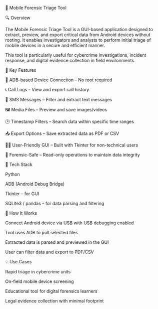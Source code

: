 📱 Mobile Forensic Triage Tool

🔍 Overview

The Mobile Forensic Triage Tool is a GUI-based application designed to extract, preview, and export critical data from Android devices without rooting. It enables investigators and analysts to perform initial triage of mobile devices in a secure and efficient manner.

This tool is particularly useful for cybercrime investigations, incident response, and digital evidence collection in field environments.

🎯 Key Features

🔌 ADB-based Device Connection – No root required

📞 Call Logs – View and export call history

💬 SMS Messages – Filter and extract text messages

🖼️ Media Files – Preview and save images/videos

🕒 Timestamp Filters – Search data within specific time ranges

📤 Export Options – Save extracted data as PDF or CSV

🧑‍💻 User-Friendly GUI – Built with Tkinter for non-technical users

🔐 Forensic-Safe – Read-only operations to maintain data integrity

🧰 Tech Stack

Python

ADB (Android Debug Bridge)

Tkinter – for GUI

SQLite3 / pandas – for data parsing and filtering


🧪 How It Works

Connect Android device via USB with USB debugging enabled

Tool uses ADB to pull selected files 

Extracted data is parsed and previewed in the GUI

User can filter data and export to PDF/CSV

💡 Use Cases

Rapid triage in cybercrime units

On-field mobile device screening

Educational tool for digital forensics learners

Legal evidence collection with minimal footprint
